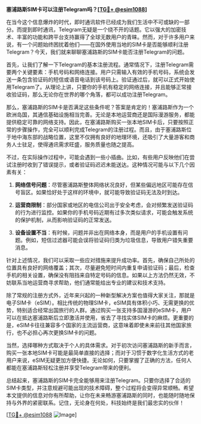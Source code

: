 **塞浦路斯SIM卡可以注册Telegram吗？[[TG💪+ @esim1088](https://t.me/s/esim1088)]**

在当今这个信息爆炸的时代，即时通讯软件已经成为我们生活中不可或缺的一部分。而提到即时通讯，Telegram无疑是一个绕不开的话题。它以强大的加密技术、丰富的功能和跨平台支持赢得了全球无数用户的青睐。然而，对于许多用户来说，有一个问题始终困扰着他们——在国外使用当地的SIM卡是否能够顺利注册Telegram？今天，我们就来聊聊塞浦路斯的SIM卡能否注册Telegram的问题。

首先，让我们了解一下Telegram的基本注册流程。通常情况下，注册Telegram需要两个关键要素：手机号码和网络连接。用户只需输入有效的手机号码，系统会发送一条包含验证码的短信或语音电话到该号码上。验证通过后，就可以正式开始使用Telegram了。从理论上讲，只要你的手机有稳定的网络连接，并且能够正常接收验证码，那么无论你在世界的哪个角落，都可以成功注册Telegram。

那么，塞浦路斯的SIM卡是否满足这些条件呢？答案是肯定的！塞浦路斯作为一个欧洲岛国，其通信基础设施相当完善。无论是本地运营商还是国际漫游服务，都能提供稳定可靠的网络支持。因此，在塞浦路斯购买一张本地SIM卡后，只要按照正常的步骤操作，完全可以顺利完成Telegram的注册过程。而且，由于塞浦路斯位于地中海东部的战略位置，这里不仅拥有良好的地理环境，还吸引了大量游客和商务人士驻足，使得通讯需求旺盛，服务质量也随之提高。

不过，在实际操作过程中，可能会遇到一些小插曲。比如，有些用户反映他们在尝试注册时收到了错误提示，或者验证码迟迟未能送达。这种情况可能与以下几个因素有关：

1. **网络信号问题**：尽管塞浦路斯整体网络状况良好，但某些偏远地区可能存在信号盲区。如果恰好处于这样的环境中，就可能导致验证码无法及时到达。
   
2. **运营商限制**：部分国家或地区的电信公司出于安全考虑，会对频繁发送验证码的行为进行监控。如果你的手机号码近期有过多次类似请求，可能会触发系统的保护机制，从而影响验证码的正常发送。
   
3. **设备设置不当**：有时候，问题并非出在网络本身，而是用户的手机设置有问题。例如，短信过滤器可能会误将验证码归类为垃圾信息，导致用户错失重要消息。

针对上述情况，我们可以采取一些应对措施来提升成功率。首先，确保自己所处的位置具有良好的网络覆盖；其次，尽量避免短时间内重复申请验证码；最后，检查手机的相关设置，确保没有阻挡来自特定号码的信息。如果以上方法仍然无效，不妨联系当地运营商寻求帮助，他们通常能给出专业的建议和技术支持。

除了常规的注册方式外，近年来兴起的一种新型解决方案也值得大家关注，那就是电子SIM卡（eSIM）。相比传统的物理SIM卡，eSIM具有体积小巧、无需更换的优势，特别适合经常出国旅行的人群。通过购买一张支持多国漫游的eSIM卡，用户可以在抵达塞浦路斯后立即激活并使用，省去了寻找实体SIM卡的麻烦。更重要的是，eSIM卡往往兼容多个国家的主流运营商，这意味着即使未来前往其他国家旅行，也不必担心再次更换SIM卡的问题。

当然，选择哪种方式取决于个人的具体需求。对于初次访问塞浦路斯的新手而言，购买一张本地SIM卡可能是最简单直接的选择；而对于习惯于数字化生活方式的老用户来说，eSIM无疑更加方便快捷。无论如何，只要掌握了正确的方法，任何人都能在塞浦路斯轻松注册并享受Telegram带来的便利。

总结起来，塞浦路斯的SIM卡完全能够用来注册Telegram。只要你选择了合适的SIM卡类型，并注意规避可能出现的技术障碍，整个过程将会变得异常顺畅。希望本文提供的信息对你有所帮助，让你在未来畅游塞浦路斯的同时，也能随时随地保持与外界的紧密联系。记住，无论身在何处，科技始终是我们最忠实的伙伴！

[[TG💪+ @esim1088](https://t.me/s/esim1088) ![Image](https://i.postimg.cc/4NQfJmqS/Snipaste-2025-05-13-00-14-12.png)]